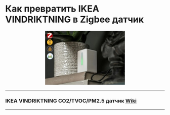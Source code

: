 # Как превратить IKEA VINDRIKTNING в Zigbee датчик

<div align="center">
<img width="50%" src="./images/ikea-1.jpg">
</div>

---

### IKEA VINDRIKTNING CO2/TVOC/PM2.5 датчик [Wiki](https://github.com/DIYZi/test/wiki)

---

